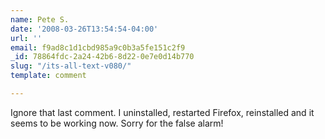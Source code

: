 ```yaml
---
name: Pete S.
date: '2008-03-26T13:54:54-04:00'
url: ''
email: f9ad8c1d1cbd985a9c0b3a5fe151c2f9
_id: 78864fdc-2a24-42b6-8d22-0e7e0d14b770
slug: "/its-all-text-v080/"
template: comment

---
```


Ignore that last comment. I uninstalled, restarted Firefox, reinstalled and it seems to be working now. Sorry for the false alarm!

